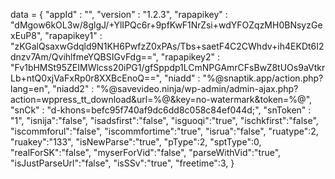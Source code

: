 <span id = 'versionData'>data = {
  "appId" : "",
  "version" : "1.2.3",
  "rapapikey" : "dMgow6kOL3w/8glgJ/+YlIPQc6r+9pfKwF1NrZsi+wdYFOZqzMH0BNsyzGexEuP8",
  "rapapikey1" : "zKGalQsaxwGdqld9N1KH6PwfzZ0xPAs/Tbs+saetF4C2CWhdv+ih4EKDt6I2dnzv7Am/QvihlfmeYQBSIGvFdg==",
  "rapapikey2" : "Fv1bHMSt95ZEIMWlcss20iPG1/gfSppdp1LCmNPGAmrCFsBwZ8tUOs9aVtkrLb+ntQ0xjVaFxRp0r8XXBcEnoQ==",
  "niadd" : "%@snaptik.app/action.php?lang=en",
  "niadd2" : "%@savevideo.ninja/wp-admin/admin-ajax.php?action=wppress_tt_download&url=%@&key=no-watermark&token=%@",
  "snCk" : "d-khons=befc95f740af9dc6dd8c058c84ef044d;",
  "snToken" : "1",
  "isnija":"false",
  "isadsfirst":"false",
  "isguoqi":"true",
  "ischkfirst":"false",
  "iscommforul":"false",
  "iscommfortime":"true",
  "isrua":"false",
  "ruatype":2,
  "ruakey":"133",
  "isNewParse":"true",
  "pType":2,
  "sptType":0,
  "realForSK":"false",
  "myserForVid":"false",
  "parseWithVid":"true",
  "isJustParseUrl":"false",
  "isSSv":"true",
  "freetime":3,
}</span>
